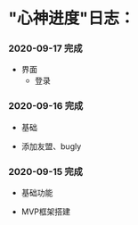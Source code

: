 #  "心神进度"日志：

### 2020-09-17 完成

+ 界面
  - 登录

### 2020-09-16 完成

+  基础
  - 添加友盟、bugly


### 2020-09-15 完成

+  基础功能
  - MVP框架搭建


